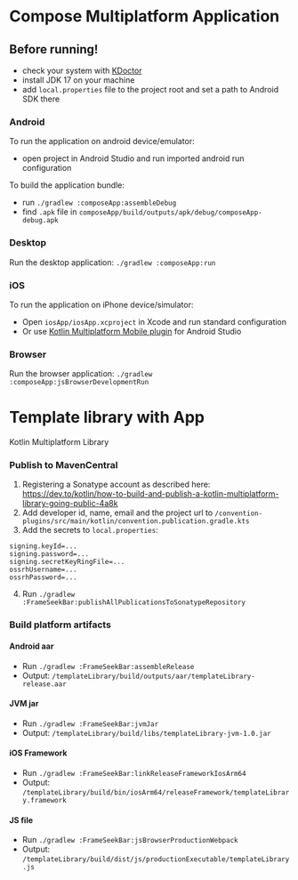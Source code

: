# Compose Multiplatform Application

## Before running!
 - check your system with [KDoctor](https://github.com/Kotlin/kdoctor)
 - install JDK 17 on your machine
 - add `local.properties` file to the project root and set a path to Android SDK there

### Android
To run the application on android device/emulator:  
 - open project in Android Studio and run imported android run configuration

To build the application bundle:
 - run `./gradlew :composeApp:assembleDebug`
 - find `.apk` file in `composeApp/build/outputs/apk/debug/composeApp-debug.apk`

### Desktop
Run the desktop application: `./gradlew :composeApp:run`

### iOS
To run the application on iPhone device/simulator:
 - Open `iosApp/iosApp.xcproject` in Xcode and run standard configuration
 - Or use [Kotlin Multiplatform Mobile plugin](https://plugins.jetbrains.com/plugin/14936-kotlin-multiplatform-mobile) for Android Studio

### Browser
Run the browser application: `./gradlew :composeApp:jsBrowserDevelopmentRun`

# Template library with App

Kotlin Multiplatform Library

### Publish to MavenCentral

1) Registering a Sonatype account as described here:
   https://dev.to/kotlin/how-to-build-and-publish-a-kotlin-multiplatform-library-going-public-4a8k
2) Add developer id, name, email and the project url to
   `/convention-plugins/src/main/kotlin/convention.publication.gradle.kts`
3) Add the secrets to `local.properties`:

```
signing.keyId=...
signing.password=...
signing.secretKeyRingFile=...
ossrhUsername=...
ossrhPassword=...
```

4) Run `./gradlew :FrameSeekBar:publishAllPublicationsToSonatypeRepository`

### Build platform artifacts

#### Android aar

- Run `./gradlew :FrameSeekBar:assembleRelease`
- Output: `/templateLibrary/build/outputs/aar/templateLibrary-release.aar`

#### JVM jar

- Run `./gradlew :FrameSeekBar:jvmJar`
- Output: `/templateLibrary/build/libs/templateLibrary-jvm-1.0.jar`

#### iOS Framework

- Run `./gradlew :FrameSeekBar:linkReleaseFrameworkIosArm64`
- Output: `/templateLibrary/build/bin/iosArm64/releaseFramework/templateLibrary.framework`

#### JS file

- Run `./gradlew :FrameSeekBar:jsBrowserProductionWebpack`
- Output: `/templateLibrary/build/dist/js/productionExecutable/templateLibrary.js`
